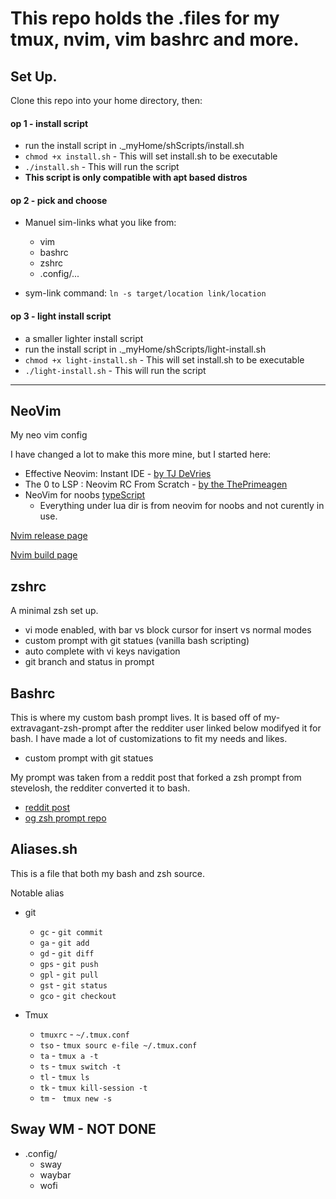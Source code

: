 # This repo holds the .files for my tmux, nvim, vim bashrc and more.

## Set Up.
Clone this repo into your home directory, then:

#### op 1 - install script
- run the install script in ._myHome/shScripts/install.sh
- `chmod +x install.sh` - This will set install.sh to be executable
- `./install.sh`        - This will run the script
- **This script is only compatible with apt based distros**

#### op 2 - pick and choose
- Manuel sim-links what you like from:
    - vim
    - bashrc
    - zshrc
    - .config/...

- sym-link command: `ln -s target/location link/location`

#### op 3 - light install script
- a smaller lighter install script
- run the install script in ._myHome/shScripts/light-install.sh
- `chmod +x light-install.sh` - This will set install.sh to be executable
- `./light-install.sh`        - This will run the script

---

## NeoVim
My neo vim config

I have changed a lot to make this more mine, but I started here:
- Effective Neovim: Instant IDE - [by TJ DeVries](https://www.youtube.com/watch?v=stqUbv-5u2s)
- The 0 to LSP : Neovim RC From Scratch - [by the ThePrimeagen](https://www.youtube.com/watch?v=w7i4amO_zaE&t=9s)
- NeoVim for noobs [typeScript](https://github.com/cpow/neovim-for-newbs/tree/main)
    - Everything under lua dir is from neovim for noobs and not curently in use.

[Nvim release page](https://github.com/neovim/neovim/releases/)

[Nvim build page](https://github.com/neovim/neovim/blob/master/BUILD.md)

## zshrc
A minimal zsh set up. 
- vi mode enabled, with bar vs block cursor for insert vs normal modes
- custom prompt with git statues (vanilla bash scripting)
- auto complete with vi keys navigation
- git branch and status in prompt

## Bashrc
This is where my custom bash prompt lives. It is based off of my-extravagant-zsh-prompt
after the redditer user linked below modifyed it for bash. I have made a lot of customizations
to fit my needs and likes.
- custom prompt with git statues 

My prompt was taken from a reddit post that forked a zsh prompt from stevelosh, the redditer converted it to bash.
- [reddit post](https://www.reddit.com/r/commandline/comments/zt6x9/what_are_your_favorite_custom_prompts/)
- [og zsh prompt repo](http://stevelosh.com/blog/2010/02/my-extravagant-zsh-prompt/)

## Aliases.sh
This is a file that both my bash and zsh source.

Notable alias
- git
    - `gc` - `git commit`
    - `ga` - `git add`
    - `gd` - `git diff `
    - `gps` - `git push`
    - `gpl` - `git pull`
    - `gst` - `git status`
    - `gco` - `git checkout`

- Tmux
    - `tmuxrc` - `~/.tmux.conf`
    - `tso` - `tmux sourc e-file ~/.tmux.conf`
    - `ta` - `tmux a -t`
    - `ts` - `tmux switch -t`
    - `tl` - `tmux ls`
    - `tk` - `tmux kill-session -t`
    - `tm` - ` tmux new -s`

## Sway WM - NOT DONE
- .config/
    - sway
    - waybar
    - wofi

